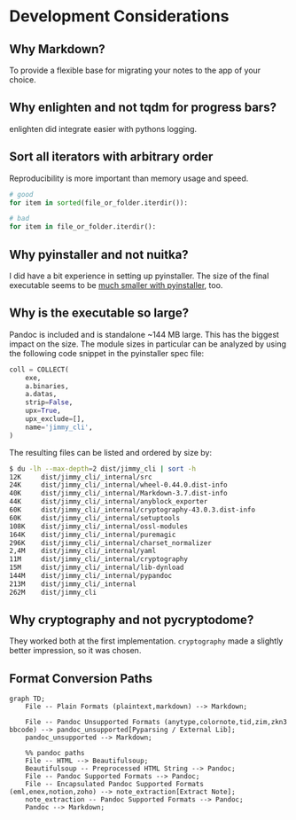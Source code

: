 # Development Considerations

## Why Markdown?

To provide a flexible base for migrating your notes to the app of your choice.

## Why enlighten and not tqdm for progress bars?

enlighten did integrate easier with pythons logging.

## Sort all iterators with arbitrary order

Reproducibility is more important than memory usage and speed.

```python
# good
for item in sorted(file_or_folder.iterdir()):

# bad
for item in file_or_folder.iterdir():
```

## Why pyinstaller and not nuitka?

I did have a bit experience in setting up pyinstaller. The size of the final executable seems to be [much smaller with pyinstaller](https://github.com/Nuitka/Nuitka/issues/926), too.

## Why is the executable so large?

Pandoc is included and is standalone ~144 MB large. This has the biggest impact on the size. The module sizes in particular can be analyzed by using the following code snippet in the pyinstaller spec file:

```python
coll = COLLECT(
    exe,
    a.binaries,
    a.datas,
    strip=False,
    upx=True,
    upx_exclude=[],
    name='jimmy_cli',
)
```

The resulting files can be listed and ordered by size by:

```bash
$ du -lh --max-depth=2 dist/jimmy_cli | sort -h
12K     dist/jimmy_cli/_internal/src
24K     dist/jimmy_cli/_internal/wheel-0.44.0.dist-info
40K     dist/jimmy_cli/_internal/Markdown-3.7.dist-info
44K     dist/jimmy_cli/_internal/anyblock_exporter
60K     dist/jimmy_cli/_internal/cryptography-43.0.3.dist-info
60K     dist/jimmy_cli/_internal/setuptools
108K    dist/jimmy_cli/_internal/ossl-modules
164K    dist/jimmy_cli/_internal/puremagic
296K    dist/jimmy_cli/_internal/charset_normalizer
2,4M    dist/jimmy_cli/_internal/yaml
11M     dist/jimmy_cli/_internal/cryptography
15M     dist/jimmy_cli/_internal/lib-dynload
144M    dist/jimmy_cli/_internal/pypandoc
213M    dist/jimmy_cli/_internal
262M    dist/jimmy_cli
```

## Why cryptography and not pycryptodome?

They worked both at the first implementation. `cryptography` made a slightly better impression, so it was chosen.

## Format Conversion Paths

```mermaid
graph TD;
    File -- Plain Formats (plaintext,markdown) --> Markdown;

    File -- Pandoc Unsupported Formats (anytype,colornote,tid,zim,zkn3 bbcode) --> pandoc_unsupported[Pyparsing / External Lib];
    pandoc_unsupported --> Markdown;

    %% pandoc paths
    File -- HTML --> Beautifulsoup;
    Beautifulsoup -- Preprocessed HTML String --> Pandoc;
    File -- Pandoc Supported Formats --> Pandoc;
    File -- Encapsulated Pandoc Supported Formats (eml,enex,notion,zoho) --> note_extraction[Extract Note];
    note_extraction -- Pandoc Supported Formats --> Pandoc;
    Pandoc --> Markdown;
```
